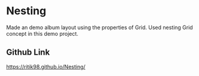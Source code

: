 # Nesting

Made an demo album layout using the properties of Grid.
Used nesting Grid concept in this demo project.

## Github Link

https://ritik98.github.io/Nesting/
